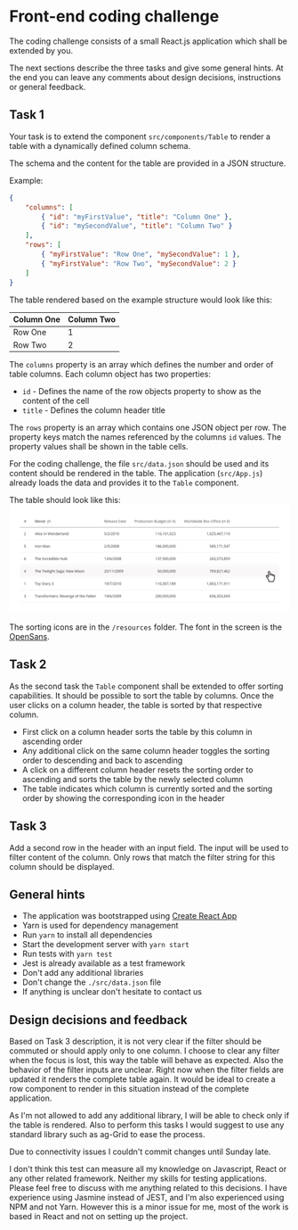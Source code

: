 # Front-end coding challenge

The coding challenge consists of a small React.js application which shall be extended by you.

The next sections describe the three tasks and give some general hints.
At the end you can leave any comments about design decisions, instructions or general feedback.

## Task 1

Your task is to extend the component `src/components/Table` to render a table with a dynamically defined column schema.

The schema and the content for the table are provided in a JSON structure.

Example:

```json
{
    "columns": [
        { "id": "myFirstValue", "title": "Column One" },
        { "id": "mySecondValue", "title": "Column Two" }
    ],
    "rows": [
        { "myFirstValue": "Row One", "mySecondValue": 1 },
        { "myFirstValue": "Row Two", "mySecondValue": 2 }
    ]
}
```

The table rendered based on the example structure would look like this:

| Column One | Column Two |
| ---------- | ---------- |
| Row One    | 1          |
| Row Two    | 2          |

The `columns` property is an array which defines the number and order of table columns.
Each column object has two properties:

-   `id` - Defines the name of the row objects property to show as the content of the cell
-   `title` - Defines the column header title

The `rows` property is an array which contains one JSON object per row.
The property keys match the names referenced by the columns `id` values.
The property values shall be shown in the table cells.

For the coding challenge, the file `src/data.json` should be used and its content should be rendered in the table.
The application (`src/App.js`) already loads the data and provides it to the `Table` component.

The table should look like this:
![screen](/resources/table.png)

The sorting icons are in the `/resources` folder. The font in the screen is the [OpenSans](https://fonts.google.com/specimen/Open+Sans).

## Task 2

As the second task the `Table` component shall be extended to offer sorting capabilities.
It should be possible to sort the table by columns.
Once the user clicks on a column header, the table is sorted by that respective column.

-   First click on a column header sorts the table by this column in ascending order
-   Any additional click on the same column header toggles the sorting order to descending and back to ascending
-   A click on a different column header resets the sorting order to ascending and sorts the table by the newly selected column
-   The table indicates which column is currently sorted and the sorting order by showing the corresponding icon in the header

## Task 3

Add a second row in the header with an input field. The input will be used to filter content of the column.
Only rows that match the filter string for this column should be displayed.

## General hints

-   The application was bootstrapped using [Create React App](https://github.com/facebook/create-react-app)
-   Yarn is used for dependency management
-   Run `yarn` to install all dependencies
-   Start the development server with `yarn start`
-   Run tests with `yarn test`
 -  Jest is already available as a test framework
-   Don't add any additional libraries
-   Don't change the `./src/data.json` file
-   If anything is unclear don't hesitate to contact us

## Design decisions and feedback
Based on Task 3 description, it is not very clear if the filter should be commuted or should apply only to one column. I choose to clear any filter when the focus is lost, this way the table will behave as expected. Also the behavior of the filter inputs are unclear. Right now when the filter fields are updated it renders the complete table again. It would be ideal to create a row component to render in this situation instead of the complete application.

As I'm not allowed to add any additional library, I will be able to check only if the table is rendered. Also to perform this tasks I would suggest to use any standard library such as ag-Grid to ease the process.

Due to connectivity issues I couldn't commit changes until Sunday late.

I don't think this test can measure all my knowledge on Javascript, React or any other related framework. Neither my skills for testing applications. Please feel free to discuss with me anything related to this decisions. I have experience using Jasmine instead of JEST, and I'm also experienced using NPM and not Yarn. However this is a minor issue for me, most of the work is based in React and not on setting up the project.
